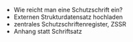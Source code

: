 - Wie reicht man eine Schutzschrift ein?
- Externen Strukturdatensatz hochladen
- zentrales Schutzschriftenregister, ZSSR
- Anhang statt Schriftsatz